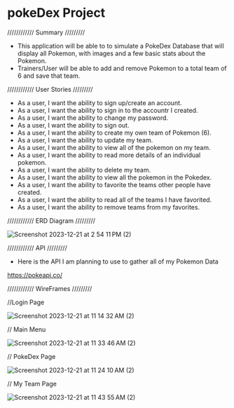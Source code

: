 # pokeDex Project

 //////////// Summary /////////

 - This application will be able to to simulate a PokeDex Database that will display all Pokemon, with images and a few basic stats about the Pokemon.
 - Trainers/User will be able to add and remove Pokemon to a total team of 6 and save that team.  


//////////// User Stories /////////

- As a user, I want the ability to sign up/create an account.
- As a user, I want the ability to sign in to the accountr I created. 
- As a user, I want the ability to change my password. 
- As a user, I want the ability to sign out. 
- As a user, I want the ability to create my own team of Pokemon (6). 
- As a user, I want the ability to update my team. 
- As a user, I want the ability to view all of the pokemon on my team. 
- As a user, I want the ability to read more details of an individual pokemon. 
- As a user, I want the ability to delete my team. 
- As a user, I want the ability to view all the pokemon in the Pokedex. 
- As a user, I want the ability to favorite the teams other people have created. 
- As a user, I want the ability to read all of the teams I have favorited. 
- As a user, I want the ability to remove teams from my favorites. 



//////////// ERD Diagram /////////


![Screenshot 2023-12-21 at 2 54 11 PM (2)](https://github.com/F2easy/pokeDex/assets/101888578/6f211699-2fce-454d-938a-4e771c20b621)




//////////// API  /////////

- Here is the API I am planning to use to gather all of my Pokemon Data

https://pokeapi.co/



//////////// WireFrames  /////////

//Login Page


![Screenshot 2023-12-21 at 11 14 32 AM (2)](https://github.com/F2easy/pokeDex/assets/101888578/8c08ed0e-2ea4-402e-8697-514226118387)


// Main Menu


![Screenshot 2023-12-21 at 11 33 46 AM (2)](https://github.com/F2easy/pokeDex/assets/101888578/fff632da-def0-47f2-b619-fdf408e4e002)


// PokeDex Page


![Screenshot 2023-12-21 at 11 24 10 AM (2)](https://github.com/F2easy/pokeDex/assets/101888578/c1aa8891-93af-4319-8e31-e512582f8128)


// My Team Page


![Screenshot 2023-12-21 at 11 43 55 AM (2)](https://github.com/F2easy/pokeDex/assets/101888578/0a15a398-9458-465f-a502-87a00d467f88)





